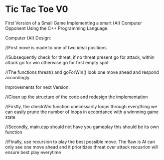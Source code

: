 # Tic Tac Toe V0

First Version of a Small Game Implementing a smart (AI) Computer Opponent Using the C++ Programming Language. 

Computer (AI) Design:

//First move is made to one of two ideal positions

//Subsequently check for threat, if no threat present go for attack, within attack go for win otherwise go for first empty spot

//The functions threat() and goForWin() look one move ahead and respond accordingly

Improvements for next Version:

//Clean up the structure of the code and redesign the implementation

//Firstly, the checkWin function unecessarily loops through everything we can easily prune the number of loops in accordance with a winnning game state

//Secondly, main.cpp should not have you gameplay this should be its own function

//Finally, use recursion to play the best possible move. The flaw is AI can only see one move ahead and it prioritizes threat over attack recusrion will ensure best play everytime

